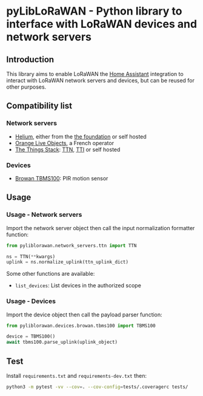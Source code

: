 # pyLibLoRaWAN - Python library to interface with LoRaWAN devices and network servers

## Introduction

This library aims to enable LoRaWAN the [Home Assistant](https://www.home-assistant.io/) integration to interact with LoRaWAN network servers and devices, but can be reused for other purposes.

## Compatibility list

### Network servers

- [Helium](https://www.helium.com/), either from the [the foundation](https://console.helium.com/) or self hosted
- [Orange Live Objects](https://liveobjects.orange-business.com/), a French operator
- [The Things Stack](https://www.thethingsindustries.com/docs/getting-started/the-things-stack-basics/): [TTN](https://www.thethingsnetwork.org/), [TTI](https://www.thethingsindustries.com/) or self hosted

### Devices

- [Browan TBMS100](https://www.browan.com/product/motion-sensor-pir/detail): PIR motion sensor

## Usage

### Usage - Network servers

Import the network server object then call the input normalization formatter function:

```Python
from pyliblorawan.network_servers.ttn import TTN

ns = TTN(**kwargs)
uplink = ns.normalize_uplink(ttn_uplink_dict)
```

Some other functions are available:

- `list_devices`: List devices in the authorized scope

### Usage - Devices

Import the device object then call the payload parser function:

```Python
from pyliblorawan.devices.browan.tbms100 import TBMS100

device = TBMS100()
await tbms100.parse_uplink(uplink_object)
```

## Test

Install `requirements.txt` and `requirements-dev.txt` then:

```bash
python3 -m pytest -vv --cov=. --cov-config=tests/.coveragerc tests/
```

